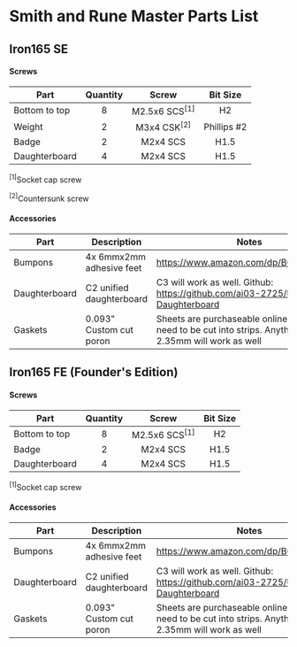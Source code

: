 # Smith and Rune Master Parts List
## Iron165 SE
#### Screws
| Part | Quantity | Screw | Bit Size |
| --- | :---: | :---: | :---: |
| Bottom to top | 8 | M2.5x6 SCS<sup>[1]</sup> | H2
| Weight | 2 | M3x4 CSK<sup>[2]</sup> | Phillips #2
| Badge | 2 | M2x4 SCS | H1.5
| Daughterboard | 4 | M2x4 SCS | H1.5

<sup>[1]</sup>Socket cap screw

<sup>[2]</sup>Countersunk screw

#### Accessories
| Part | Description | Notes |
| ---- | --- | --- |
| Bumpons | 4x 6mmx2mm adhesive feet | https://www.amazon.com/dp/B06XCNM69B
| Daughterboard | C2 unified daughterboard | C3 will work as well. Github: https://github.com/ai03-2725/Unified-Daughterboard
| Gaskets | 0.093" Custom cut poron | Sheets are purchaseable online, but will need to be cut into strips. Anything 1.5mm - 2.35mm will work as well

## Iron165 FE (Founder's Edition)
#### Screws
| Part | Quantity | Screw | Bit Size |
| --- | :---: | :---: | :---: |
| Bottom to top | 8 | M2.5x6 SCS<sup>[1]</sup> | H2
| Badge | 2 | M2x4 SCS | H1.5
| Daughterboard | 4 | M2x4 SCS | H1.5

<sup>[1]</sup>Socket cap screw

#### Accessories
| Part | Description | Notes |
| ---- | --- | --- |
| Bumpons | 4x 6mmx2mm adhesive feet | https://www.amazon.com/dp/B06XCNM69B
| Daughterboard | C2 unified daughterboard | C3 will work as well. Github: https://github.com/ai03-2725/Unified-Daughterboard
| Gaskets | 0.093" Custom cut poron | Sheets are purchaseable online, but will need to be cut into strips. Anything 1.5mm - 2.35mm will work as well
